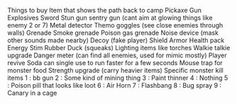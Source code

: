 
Things to buy
	Item that shows the path back to camp
	Pickaxe 
	Gun
	Explosives
	Sword
	Stun gun
	sentry gun (cant aim at glowing things like enemy 2 or 7)
	Metal detector
	Themo goggles (see close enemies through walls)
	Grenade
	Smoke grenade
	Poison gas grenade
	Noise device (mask other sounds made nearby)
	Decoy (fake player)
	Shield
	Armor 
	Health pack
	Energy Stim
	Rubber Duck (squeaks)
	Lighting items like torches
	Walkie talkie upgrade
	Danger meter (can find all enemies, used for mimic mostly)
	Player revive
	Soda can single use to run faster for a few seconds
	Mouse trap for monster food
	Strength upgrade (carry heavier items)
	Specific monster kill items
		1 : bb gun
		2 : Some kind of mining thing
		3 : Paint thinner 
		4 : Nothing
		5 : Poison pill that looks like loot
		6 : Air Horn
		7 : Flashbang
		8 : Bug spray
		9 : Canary in a cage
